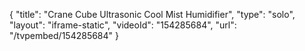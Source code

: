 {
    "title": "Crane Cube Ultrasonic Cool Mist Humidifier",
    "type": "solo",
    "layout": "iframe-static",
    "videoId": "154285684",
    "url": "\/tvpembed\/154285684"
}